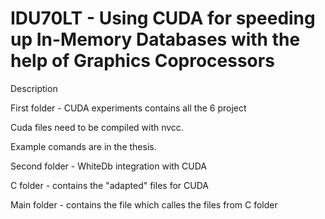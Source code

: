 IDU70LT  -  Using CUDA for speeding up In-Memory Databases with the help of Graphics Coprocessors
============================

Description

First folder - CUDA experiments contains all the 6 project

Cuda files need to be compiled with nvcc.

Example comands are in the thesis.


Second folder - WhiteDb integration with CUDA

C folder - contains the "adapted" files for CUDA

Main folder - contains the file which calles the files from C folder

